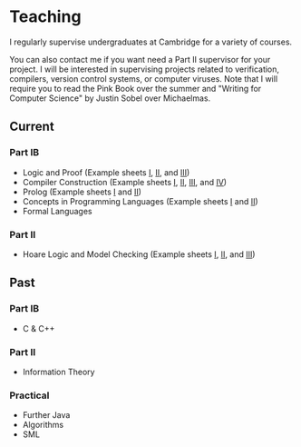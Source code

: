 # Teaching

I regularly supervise undergraduates at Cambridge for a variety of courses.

You can also contact me if you want need a Part II supervisor for your project.
I will be interested in supervising projects related to verification, compilers,
version control systems, or computer viruses. Note that I will require you to
read the Pink Book over the summer and "Writing for Computer Science" by Justin
Sobel over Michaelmas.

## Current

### Part IB

 - Logic and Proof (Example sheets
   [I](example-sheets/Logic-and-Proof-I.html),
   [II](example-sheets/Logic-and-Proof-II.html), and
   [III](example-sheets/Logic-and-Proof-III.html))
 - Compiler Construction (Example sheets
   [I](example-sheets/Compiler-Construction-I.html),
   [II](example-sheets/Compiler-Construction-II.html),
   [III](example-sheets/Compiler-Construction-III.html), and
   [IV](example-sheets/Compiler-Construction-IV.html))
 - Prolog (Example sheets
   [I](example-sheets/Prolog-I.html) and
   [II](example-sheets/Prolog-II.html))
 - Concepts in Programming Languages (Example sheets
   [I](example-sheets/Concepts-in-Programming-Languages-I.html) and
   [II](example-sheets/Concepts-in-Programming-Languages-II.html))
 - Formal Languages

### Part II
 - Hoare Logic and Model Checking (Example sheets
   [I](example-sheets/Hoare-Logic-and-Model-Checking-I.html),
   [II](example-sheets/Hoare-Logic-and-Model-Checking-II.html), and
   [III](example-sheets/Hoare-Logic-and-Model-Checking-III.html))

## Past

### Part IB
 - C \& C++

### Part II
 - Information Theory

### Practical
 - Further Java
 - Algorithms
 - SML
